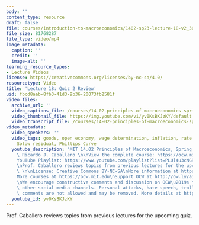 ```yaml
---
body: ''
content_type: resource
draft: false
file: courses/introduction-to-macroeconomics/1402-sp23-lecture-18-v2_360p_16_9.mp4
file_size: 81768287
file_type: video/mp4
image_metadata:
  caption: ''
  credit: ''
  image-alt: ''
learning_resource_types:
- Lecture Videos
license: https://creativecommons.org/licenses/by-nc-sa/4.0/
resourcetype: Video
title: 'Lecture 18: Quiz 2 Review'
uid: fbcd8aab-8fb3-41d3-9b36-20073fb2581f
video_files:
  archive_url: ''
  video_captions_file: /courses/14-02-principles-of-macroeconomics-spring-2023/1yfJ6Hkt7twlJCN2jkmRIDRqD6gCqB1W4_transcript.webvtt
  video_thumbnail_file: https://img.youtube.com/vi/yv0KsBKJzKY/default.jpg
  video_transcript_file: /courses/14-02-principles-of-macroeconomics-spring-2023/1yfJ6Hkt7twlJCN2jkmRIDRqD6gCqB1W4_transcript.pdf
video_metadata:
  video_speakers: ''
  video_tags: goods, open economy, wage determination, inflation, rate of growth,
    Solow residual, Phillips Curve
  youtube_description: "MIT 14.02 Principles of Macroeconomics, Spring 2023\nInstructor:\
    \ Ricardo J. Caballero \n\nView the complete course: https://ocw.mit.edu/courses/14-02-principles-of-macroeconomics-spring-2023/\n\
    YouTube Playlist: https://www.youtube.com/playlist?list=PLUl4u3cNGP62EXoZ4B3_Ob7lRRwpGQxkb\n\
    \nProf. Caballero reviews topics from previous lectures for the upcoming quiz.\
    \ \n\nLicense: Creative Commons BY-NC-SA\nMore information at https://ocw.mit.edu/terms\n\
    More courses at https://ocw.mit.edu\nSupport OCW at http://ow.ly/a1If50zVRlQ\n\
    \nWe encourage constructive comments and discussion on OCW\u2019s YouTube and\
    \ other social media channels. Personal attacks, hate speech, trolling, and inappropriate\
    \ comments are not allowed and may be removed. More details at https://ocw.mit.edu/comments."
  youtube_id: yv0KsBKJzKY
---
```

Prof. Caballero reviews topics from previous lectures for the upcoming quiz.